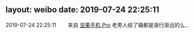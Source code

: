 layout: weibo
date: 2019-07-24 22:25:11
---
2019-07-24 22:25:11  &nbsp;&nbsp;&nbsp;&nbsp;&nbsp;&nbsp; 来自 <a href="http://app.weibo.com/t/feed/Z4AgP" rel="nofollow">坚果手机 Pro</a>
老男人结了婚都是渐行渐远的么… ​​​
